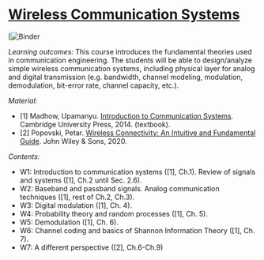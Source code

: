 # [Wireless Communication Systems](https://fitech.io/en/studies/wireless-communication-systems/)

[![Binder](https://mybinder.org/v2/gh/pedrohjn/wireless-comm/master)

*Learning outcomes:* This course introduces the fundamental theories used in communication engineering. The students will be able to design/analyze simple wireless communication systems, including physical layer for analog and digital transmission (e.g. bandwidth, channel modeling, modulation, demodulation, bit-error rate, channel capacity, etc.).

*Material:* 

- [1] Madhow, Upamanyu. [Introduction to Communication Systems](https://wcsl.ece.ucsb.edu/sites/default/files/f/intro_comm_systems_madhow_jan2014b_0.pdf). Cambridge University Press, 2014. (textbook).
- [2] Popovski, Petar. [Wireless Connectivity: An Intuitive and Fundamental Guide](https://ebookcentral.proquest.com/lib/lut/detail.action?docID=6109532). John Wiley & Sons, 2020.

*Contents:*

- W1: Introduction to communication systems ([1], Ch.1). Review of signals and systems ([1], Ch.2 until Sec. 2.6).
- W2: Baseband and passband signals. Analog communication techniques ([1], rest of Ch.2, Ch.3).
- W3: Digital modulation ([1], Ch. 4).
- W4: Probability theory and random processes ([1], Ch. 5).
- W5: Demodulation ([1], Ch. 6).
- W6: Channel coding and basics of Shannon Information Theory ([1], Ch. 7).
- W7: A different perspective ([2], Ch.6-Ch.9)
